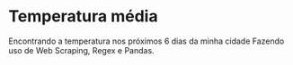 # Temperatura média
Encontrando a temperatura nos próximos 6 dias da minha cidade 
Fazendo uso de Web Scraping, Regex e Pandas.
